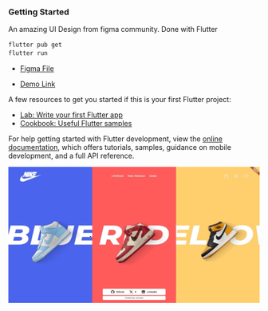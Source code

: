 ### Getting Started

An amazing UI Design from figma community. Done with Flutter

```bash
flutter pub get
flutter run
```

- [Figma File ](<https://www.figma.com/design/Sn883J01rFsGdS14wujOGz/Intro-Slider-Effect-Animation-di-Figma-(Community)?node-id=0%3A1&t=xnD31wuPmzp6nC0g-1>)

- [Demo Link]()

A few resources to get you started if this is your first Flutter project:

- [Lab: Write your first Flutter app](https://docs.flutter.dev/get-started/codelab)
- [Cookbook: Useful Flutter samples](https://docs.flutter.dev/cookbook)

For help getting started with Flutter development, view the
[online documentation](https://docs.flutter.dev/), which offers tutorials,
samples, guidance on mobile development, and a full API reference.

<img src="https://github.com/yunweneric/flutter-nike-animation/blob/main/ui.gif?raw=true"/>
